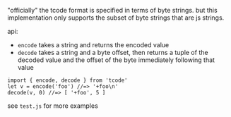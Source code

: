 "officially" the tcode format is specified in terms of byte strings. but this implementation only supports the subset of byte strings that are js strings.

api:

- `encode` takes a string and returns the encoded value
- `decode` takes a string and a byte offset, then returns a tuple of the decoded value and the offset of the byte immediately following that value

```
import { encode, decode } from 'tcode'
let v = encode('foo') //=> '+foo\n'
decode(v, 0) //=> [ '+foo', 5 ]
```

see `test.js` for more examples
